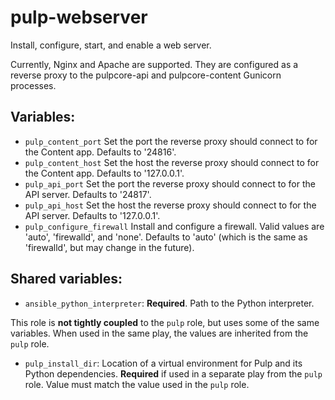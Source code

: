 pulp-webserver
==============

Install, configure, start, and enable a web server.

Currently, Nginx and Apache are supported. They are configured as a reverse proxy to the pulpcore-api
and pulpcore-content Gunicorn processes.


Variables:
----------

* `pulp_content_port` Set the port the reverse proxy should connect to for the Content app. Defaults
  to '24816'.
* `pulp_content_host` Set the host the reverse proxy should connect to for the Content app. Defaults
  to '127.0.0.1'.
* `pulp_api_port` Set the port the reverse proxy should connect to for the API server. Defaults to
  '24817'.
* `pulp_api_host` Set the host the reverse proxy should connect to for the API server. Defaults to
  '127.0.0.1'.
* `pulp_configure_firewall` Install and configure a firewall. Valid values are 'auto', 'firewalld',
  and 'none'. Defaults to 'auto' (which is the same as 'firewalld', but may change in the future).


Shared variables:
-----------------

* `ansible_python_interpreter`: **Required**. Path to the Python interpreter.

This role is **not tightly coupled** to the `pulp` role, but uses some of the same
variables. When used in the same play, the values are inherited from the `pulp`
role.

* `pulp_install_dir`: Location of a virtual environment for Pulp and its Python
  dependencies. **Required** if used in a separate play from the `pulp` role. Value
  must match the value used in the `pulp` role.
